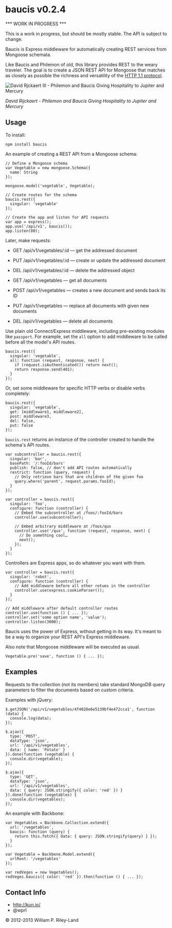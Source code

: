 baucis v0.2.4
===============

*** WORK IN PROGRESS ***

This is a work in progress, but should be mostly stable. The API is subject to change.

Baucis is Express middleware for automatically creating REST services from Mongoose schemata.

Like Baucis and Philemon of old, this library provides REST to the weary traveler.  The goal is to create a JSON REST API for Mongoose that matches as closely as possible the richness and versatility of the [HTTP 1.1 protocol](http://www.w3.org/Protocols/rfc2616/rfc2616.html).

![David Rjckaert III - Philemon and Baucis Giving Hospitality to Jupiter and Mercury](http://github.com/wprl/baucis/raw/master/david_rijckaert_iii-philemon_and_baucis.jpg "Hermes is like: 'Hey Baucis, don't kill that goose.  And thanks for the REST.'")

*David Rijckaert - Philemon and Baucis Giving Hospitality to Jupiter and Mercury*

Usage
-----

To install:

    npm install baucis

An example of creating a REST API from a Mongoose schema:

    // Define a Mongoose schema
    var Vegetable = new mongoose.Schema({
      name: String
    });

    mongoose.model('vegetable', Vegetable);

    // Create routes for the schema
    baucis.rest({
      singular: 'vegetable'
    });

    // Create the app and listen for API requests
    var app = express();
    app.use('/api/v1', baucis());
    app.listen(80);

Later, make requests:

 * GET /api/v1/vegetables/:id &mdash; get the addressed document
 * PUT /api/v1/vegetables/:id &mdash; create or update the addressed document
 * DEL /api/v1/vegetables/:id &mdash; delete the addressed object

 * GET /api/v1/vegetables &mdash; get all documents
 * POST /api/v1/vegetables &mdash; creates a new document and sends back its ID
 * PUT /api/v1/vegetables &mdash; replace all documents with given new documents
 * DEL /api/v1/vegetables &mdash; delete all documents

Use plain old Connect/Express middleware, including pre-existing modules like `passport`.  For example, set the `all` option to add middleware to be called before all the model's API routes.

    baucis.rest({
      singular: 'vegetable',
      all: function (request, response, next) {
        if (request.isAuthenticated()) return next();
        return response.send(401);
      }
    });

Or, set some middleware for specific HTTP verbs or disable verbs completely:

    baucis.rest({
      singular: 'vegetable',
      get: [middleware1, middleware2],
      post: middleware3,
      del: false,
      put: false
    });

`baucis.rest` returns an instance of the controller created to handle the schema's API routes.

    var subcontroller = baucis.rest({
      singular: 'bar',
      basePath: '/:fooId/bars'
      publish: false, // don't add API routes automatically
      restrict: function (query, request) {
        // Only retrieve bars that are children of the given foo
        query.where('parent', request.params.fooId);
      }
    });

    var controller = baucis.rest({
      singular: 'foo',
      configure: function (controller) {
        // Embed the subcontroller at /foos/:fooId/bars
        controller.use(subcontroller);

        // Embed arbitrary middleware at /foos/qux
        controller.use('/qux', function (request, response, next) {
          // Do something cool…
          next();
        });
      }
    });

Controllers are Express apps, so do whatever you want with them.

    var controller = baucis.rest({
      singular: 'robot',
      configure: function (controller) {
        // Add middleware before all other rotues in the controller
        controller.use(express.cookieParser());
      }
    });

    // Add middleware after default controller routes
    controller.use(function () { ... });
    controller.set('some option name', 'value');
    controller.listen(3000);

Baucis uses the power of Express, without getting in its way.  It's meant to be a way to organize your REST API's Express middleware.

Also note that Mongoose middleware will be executed as usual.

    Vegetable.pre('save', function () { ... });

Examples
--------

Requests to the collection (not its members) take standard MongoDB query parameters to filter the documents based on custom criteria.

Examples with jQuery:

    $.getJSON('/api/v1/vegetables/4f4028e6e5139bf4e472cca1', function (data) {
      console.log(data);
    });

    $.ajax({
      type: 'POST',
      dataType: 'json',
      url: '/api/v1/vegetables',
      data: { name: 'Potato' }
    }).done(function (vegetable) {
      console.dir(vegetable);
    });

    $.ajax({
      type: 'GET',
      dataType: 'json',
      url: '/api/v1/vegetables',
      data: { query: JSON.stringify({ color: 'red' }) }
    }).done(function (vegetables) {
      console.dir(vegetables);
    });

An example with Backbone:

    var Vegetables = Backbone.Collection.extend({
      url: '/vegetables',
      baucis: function (query) {
        return this.fetch({ data: { query: JSON.stringify(query) } });
      }
    });

    var Vegetable = Backbone.Model.extend({
      urlRoot: '/vegetables'
    });

    var redVeges = new Vegetables();
    redVeges.baucis({ color: 'red' }).then(function () { ... });

Contact Info
------------

 * http://kun.io/
 * @wprl

&copy; 2012-2013 William P. Riley-Land
